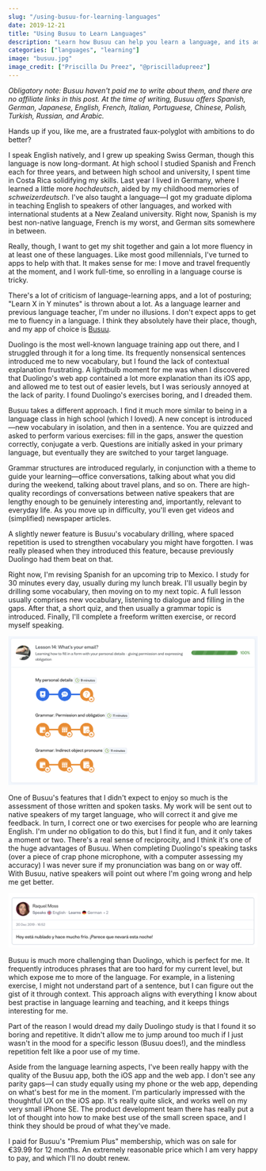 ```yaml
---
slug: "/using-busuu-for-learning-languages"
date: 2019-12-21
title: "Using Busuu to Learn Languages"
description: "Learn how Busuu can help you learn a language, and its advantages over Duolingo"
categories: ["languages", "learning"]
image: "busuu.jpg"
image_credit: ["Priscilla Du Preez", "@priscilladupreez"]
---
```


*Obligatory note: Busuu haven't paid me to write about them, and there are no affiliate links in this post. At the time of writing, Busuu offers Spanish, German, Japanese, English, French, Italian, Portuguese, Chinese, Polish, Turkish, Russian, and Arabic.*

Hands up if you, like me, are a frustrated faux-polyglot with ambitions to do better?

I speak English natively, and I grew up speaking Swiss German, though this language is now long-dormant. At high school I studied Spanish and French each for three years, and between high school and university, I spent time in Costa Rica solidifying my skills. Last year I lived in Germany, where I learned a little more *hochdeutsch*, aided by my childhood memories of *schweizerdeutsch*. I've also taught a language—I got my graduate diploma in teaching English to speakers of other languages, and worked with international students at a New Zealand university. Right now, Spanish is my best non-native language, French is my worst, and German sits somewhere in between.

Really, though, I want to get my shit together and gain a lot more fluency in at least one of these languages. Like most good millennials, I've turned to apps to help with that. It makes sense for me: I move and travel frequently at the moment, and I work full-time, so enrolling in a language course is tricky.

There's a lot of criticism of language-learning apps, and a lot of posturing; "Learn X in Y minutes" is thrown about a lot. As a language learner and previous language teacher, I'm under no illusions. I don't expect apps to get me to fluency in a language. I think they absolutely have their place, though, and my app of choice is [Busuu](https://busuu.com).

Duolingo is the most well-known language training app out there, and I struggled through it for a long time. Its frequently nonsensical sentences introduced me to new vocabulary, but I found the lack of contextual explanation frustrating. A lightbulb moment for me was when I discovered that Duolingo's web app contained a lot more explanation than its iOS app, and allowed me to test out of easier levels, but I was seriously annoyed at the lack of parity. I found Duolingo's exercises boring, and I dreaded them.

Busuu takes a different approach. I find it much more similar to being in a language class in high school (which I loved). A new concept is introduced—new vocabulary in isolation, and then in a sentence. You are quizzed and asked to perform various exercises: fill in the gaps, answer the question correctly, conjugate a verb. Questions are initially asked in your primary language, but eventually they are switched to your target language. 

Grammar structures are introduced regularly, in conjunction with a theme to guide your learning—office conversations, talking about what you did during the weekend, talking about travel plans, and so on. There are high-quality recordings of conversations between native speakers that are lengthy enough to be genuinely interesting and, importantly, relevant to everyday life. As you move up in difficulty, you'll even get videos and (simplified) newspaper articles.

A slightly newer feature is Busuu's vocabulary drilling, where spaced repetition is used to strengthen vocabulary you might have forgotten. I was really pleased when they introduced this feature, because previously Duolingo had them beat on that. 

Right now, I'm revising Spanish for an upcoming trip to Mexico. I study for 30 minutes every day, usually during my lunch break. I'll usually begin by drilling some vocabulary, then moving on to my next topic. A full lesson usually comprises new vocabulary, listening to dialogue and filling in the gaps. After that, a short quiz, and then usually a grammar topic is introduced. Finally, I'll complete a freeform written exercise, or record myself speaking. 

![A Busuu Lesson](/content/blog/using-busuu-for-language-learning/busuu-exercise.png)

One of Busuu's features that I didn't expect to enjoy so much is the assessment of those written and spoken tasks. My work will be sent out to native speakers of my target language, who will correct it and give me feedback. In turn, I correct one or two exercises for people who are learning English. I'm under no obligation to do this, but I find it fun, and it only takes a moment or two. There's a real sense of reciprocity, and I think it's one of the huge advantages of Busuu. When completing Duolingo's speaking tasks (over a piece of crap phone microphone, with a computer assessing my accuracy) I was never sure if my pronunciation was bang on or way off. With Busuu, native speakers will point out where I'm going wrong and help me get better.

![Written Busuu Exercise](/content/blog/using-busuu-for-language-learning/busuu-writing-exercise.png)

Busuu is much more challenging than Duolingo, which is perfect for me. It frequently introduces phrases that are too hard for my current level, but which expose me to more of the language. For example, in a listening exercise, I might not understand part of a sentence, but I can figure out the gist of it through context. This approach aligns with everything I know about best practise in language learning and teaching, and it keeps things interesting for me.

Part of the reason I would dread my daily Duolingo study is that I found it so boring and repetitive. It didn't allow me to jump around too much if I just wasn't in the mood for a specific lesson (Busuu does!), and the mindless repetition felt like a poor use of my time.

Aside from the language learning aspects, I've been really happy with the quality of the Busuu app, both the iOS app and the web app. I don't see any parity gaps—I can study equally using my phone or the web app, depending on what's best for me in the moment. I'm particularly impressed with the thoughtful UX on the iOS app. It's really quite slick, and works well on my very small iPhone SE. The product development team there has really put a lot of thought into how to make best use of the small screen space, and I think they should be proud of what they've made.

I paid for Busuu's "Premium Plus" membership, which was on sale for €39.99 for 12 months. An extremely reasonable price which I am very happy to pay, and which I'll no doubt renew.
